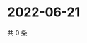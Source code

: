 # 2022-06-21

共 0 条

<!-- BEGIN WEIBO -->
<!-- 最后更新时间 Tue Jun 21 2022 19:05:41 GMT+0800 (China Standard Time) -->

<!-- END WEIBO -->
